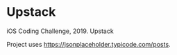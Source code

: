 # Upstack
iOS Coding Challenge, 2019. Upstack

Project uses https://jsonplaceholder.typicode.com/posts.
